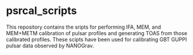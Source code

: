 # psrcal_scripts

This repository contains the sripts for performing IFA, MEM, and MEM+METM calibration of pulsar profiles and generating TOAS from those calibrated profiles.
These scipts have been used for calibrating GBT GUPPI pulsar data observed by NANOGrav.
